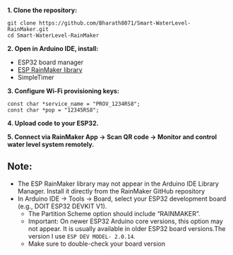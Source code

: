 **1. Clone the repository:**
```
git clone https://github.com/Bharath8071/Smart-WaterLevel-RainMaker.git
cd Smart-WaterLevel-RainMaker
```

**2. Open in Arduino IDE, install:**

- ESP32 board manager
- [ESP RainMaker library](https://github.com/espressif/esp-rainmaker)
- SimpleTimer

**3. Configure Wi-Fi provisioning keys:**
```
const char *service_name = "PROV_1234RS8";
const char *pop = "12345RS8";
```

**4. Upload code to your ESP32.**

**5. Connect via RainMaker App → Scan QR code → Monitor and control water level system remotely.**

## Note:

- The ESP RainMaker library may not appear in the Arduino IDE Library Manager.
Install it directly from the RainMaker GitHub repository
- In Arduino IDE → Tools → Board, select your ESP32 development board (e.g., DOIT ESP32 DEVKIT V1).
  - The Partition Scheme option should include “RAINMAKER”.
  - Important: On newer ESP32 Arduino core versions, this option may not appear. It is usually available in older ESP32 board versions.The version I use `ESP DEV MODEL- 2.0.14`.
  - Make sure to double-check your board version  
